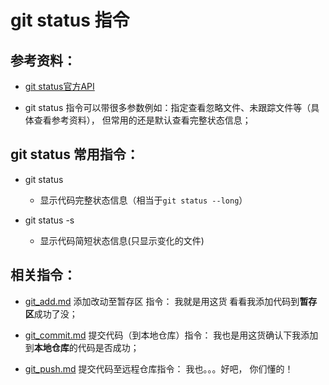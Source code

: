 # git status 指令

## 参考资料：
* [git status官方API](https://git-scm.com/docs/git-status)

* git status 指令可以带很多参数例如：指定查看忽略文件、未跟踪文件等（具体查看参考资料）， 但常用的还是默认查看完整状态信息；

## git status 常用指令：
* git status
	* 显示代码完整状态信息（相当于`git status --long`）
	
* git status -s
	* 显示代码简短状态信息(只显示变化的文件)

## 相关指令：
* [git_add.md](https://github.com/wteam-xq/testGit/blob/master/learn_log/git_add.md) 添加改动至暂存区 指令： 我就是用这货 看看我添加代码到**暂存区**成功了没； 

* [git_commit.md](https://github.com/wteam-xq/testGit/blob/master/learn_log/git_commit.md)  提交代码（到本地仓库）指令： 我也是用这货确认下我添加到**本地仓库**的代码是否成功；

* [git_push.md](https://github.com/wteam-xq/testGit/blob/master/learn_log/git_push.md) 提交代码至远程仓库指令： 我也。。。好吧， 你们懂的！